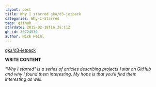```yaml
---
layout: post
title: Why I starred gka/d3-jetpack
categories: Why-I-Starred
tags: github
stardate: 2015-02-18T16:38:11Z
gh_id: 30724539
author: Nick Peihl
---
```


[gka/d3-jetpack](star.repo.html_url)

**WRITE CONTENT**

*"Why I starred" is a series of articles describing projects I star on GitHub and why I found them interesting. My hope is that you'll find them interesting as well.*

